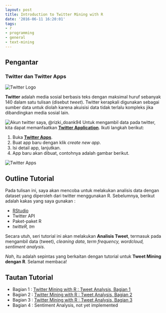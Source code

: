 ```yaml
---
layout: post
title: Introduction to Twitter Mining with R
date: '2016-06-11 16:20:01'
tags:
- r
- programming
- general
- text-mining
---
```


## Pengantar
### Twitter dan Twitter Apps
![Twitter Logo](https://rizkidoank.sgp1.digitaloceanspaces.com/rizkidoank/images/2016/06/twitter.svg)

**Twitter** adalah media sosial berbasis teks dengan maksimal huruf sebanyak 140 dalam satu tulisan (disebut *tweet*). Twitter kerapkali digunakan sebagai sumber data untuk diolah karena akuisisi data tidak terlalu kompleks jika dibandingkan media sosial lain.

![Akun twitter saya, @rizki_doank94](https://rizkidoank.sgp1.digitaloceanspaces.com/rizkidoank/images/2016/06/intro_twitter_mining_01.jpg)
Untuk mengambil data pada twitter, kita dapat memanfaatkan <a href="https://apps.twitter.com" target="_blank">**Twitter Application**</a>. Ikuti langkah berikut:

1. Buka [**Twitter Apps**](https://apps.twitter.com).
2. Buat app baru dengan klik *create new app*.
3. Isi detail app, lanjutkan.
4. App baru akan dibuat, contohnya adalah gambar berikut.

![Twitter Apps](https://rizkidoank.sgp1.digitaloceanspaces.com/rizkidoank/images/2016/06/intro_twitter_mining_02.jpg)

## Outline Tutorial
Pada tulisan ini, saya akan mencoba untuk melakukan analisis data dengan dataset yang diperoleh dari twitter menggunakan R. Sebelumnya, berikut adalah kakas yang saya gunakan :

* [RStudio](https://rizkidoank.com/2016/06/11/rstudio-ide-untuk-r/)
* Twitter API
* Paket-paket R
 * *twitteR, tm*

Secara utuh, seri tutorial ini akan melakukan **Analisis Tweet**, termasuk pada mengambil data (tweet), *cleaning data*, *term frequency, wordcloud, sentiment analysis*.

*Nah*, itu adalah sepintas yang berkaitan dengan tutorial untuk **Tweet Mining dengan R**. Selamat membaca!

## Tautan Tutorial
* Bagian 1 : [Twitter Mining with R : Tweet Analysis, Bagian 1](https://rizkidoank.com/2016/06/11/twitter-mining-with-r-tweet-analysis-bagian-1/)
* Bagian 2 : [Twitter Mining with R : Tweet Analysis, Bagian 2](https://rizkidoank.com/2016/06/12/twitter-mining-with-r-tweet-analysis-bagian-2/)
* Bagian 3 : [Twitter Mining with R : Tweet Analysis, Bagian 3](https://rizkidoank.com/2016/06/13/twitter-mining-with-r-tweet-analysis-bagian-3/)
* Bagian 4 : Sentiment Analysis, not yet implemented